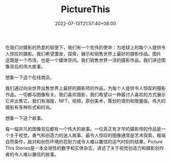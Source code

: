 ﻿---
weight: 
title: "PictureThis"
description: "欢迎来到摄影的数字家园。在这里购买、探索并欣赏精彩的图片。Welcome to the digital home of photography. Buy, explore and enjoy amazing images at Picture This."
date: 2022-07-13T21:57:40+08:00
lastmod: 2022-07-13T16:45:40+08:00
draft: false
authors: ["june"]
featuredImage: "481.jpg"
link: "https://picturethis.art/"
tags: ["PictureThis","数字收藏品"]
categories: ["navigation"]
navigation: ["数字收藏品"]
lightgallery: true
toc: true
pinned: false
recommend: false
recommend1: false
---
在我们对摄影的热爱的驱使下，我们有一个宏伟的使命：为地球上的每个人提供令人惊叹的摄影。我们希望激发，探索，展示和销售世界上最好的摄影作品。图片 这既是一个市场，也是一个媒体空间。我们销售世界一流的摄影作品，我们讲述图像背后的伟大故事。

想象一下这个在线商店。

我们通过向全世界出售世界上最好的摄影师的作品，为每个人提供令人惊叹的摄影作品。一切都与图像有关。我们喜欢摄影，我们希望以一种最讨人喜欢的方式展示它并出售它。我们有海报，NFT，视频，原创美术，策划的滴剂和限量版。伟大的摄影有多种形式和时尚。

想象一下这个故事。

每一幅非凡的图像背后都有一个伟大的故事。一位真正有才华的摄影师的作品是一个关于视觉，勇气和创造力的迷人故事。最令人惊叹的图像通常是艺术探索，极端自然条件，敌对和创伤环境的忍耐力或令人难以置信的运气时刻的结果。Picture This Stories是一本全球性的数字和实体杂志，讲述了关于视觉创造力和摄影创作者的令人难以置信的故事。